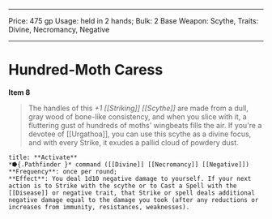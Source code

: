 
---
Price: 475 gp
Usage: held in 2 hands;
Bulk: 2
Base Weapon: Scythe,
Traits: Divine, Necromancy, Negative

---

# Hundred-Moth Caress

**Item 8**

> The handles of this *+1 [[Striking]] [[Scythe]]* are made from a dull, gray wood of bone-like consistency, and when you slice with it, a fluttering gust of hundreds of moths' wingbeats fills the air. If you're a devotee of [[Urgathoa]], you can use this scythe as a divine focus, and with every Strike, it exudes a pallid cloud of powdery dust.

```ad-embed-ability
title: **Activate**
*⭓{.Pathfinder }* command ([[Divine]] [[Necromancy]] [[Negative]]) 
**Frequency**: once per round;
**Effect**: You deal 1d10 negative damage to yourself. If your next action is to Strike with the scythe or to Cast a Spell with the [[Disease]] or negative trait, that Strike or spell deals additional negative damage equal to the damage you took (after any reductions or increases from immunity, resistances, weaknesses).

```
